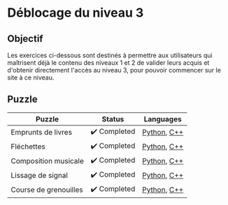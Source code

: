 # Déblocage du niveau 3

## Objectif

Les exercices ci-dessous sont destinés à permettre aux utilisateurs qui maîtrisent déjà le contenu des niveaux 1 et 2 de valider leurs acquis et d'obtenir directement l'accès au niveau 3, pour pouvoir commencer sur le site à ce niveau.

## Puzzle

| Puzzle                | Status                       | Languages                                                                                        |
| --------------------- | ---------------------------- | ------------------------------------------------------------------------------------------------ |
| Emprunts de livres    | :heavy_check_mark: Completed | [Python](./1%20-%20Emprunts%20de%20livres.py), [C++](./1%20-%20Emprunts%20de%20livres.cpp)       |
| Fléchettes            | :heavy_check_mark: Completed | [Python](./2%20-%20Fléchettes.py), [C++](./2%20-%20Fléchettes.cpp)                               |
| Composition musicale  | :heavy_check_mark: Completed | [Python](./3%20-%20Composition%20musicale.py), [C++](./3%20-%20Composition%20musicale.cpp)       |
| Lissage de signal     | :heavy_check_mark: Completed | [Python](./4%20-%20Lissage%20de%20signal.py), [C++](./4%20-%20Lissage%20de%20signal.cpp)         |
| Course de grenouilles | :heavy_check_mark: Completed | [Python](./5%20-%20Course%20de%20grenouilles.py), [C++](./5%20-%20Course%20de%20grenouilles.cpp) |
